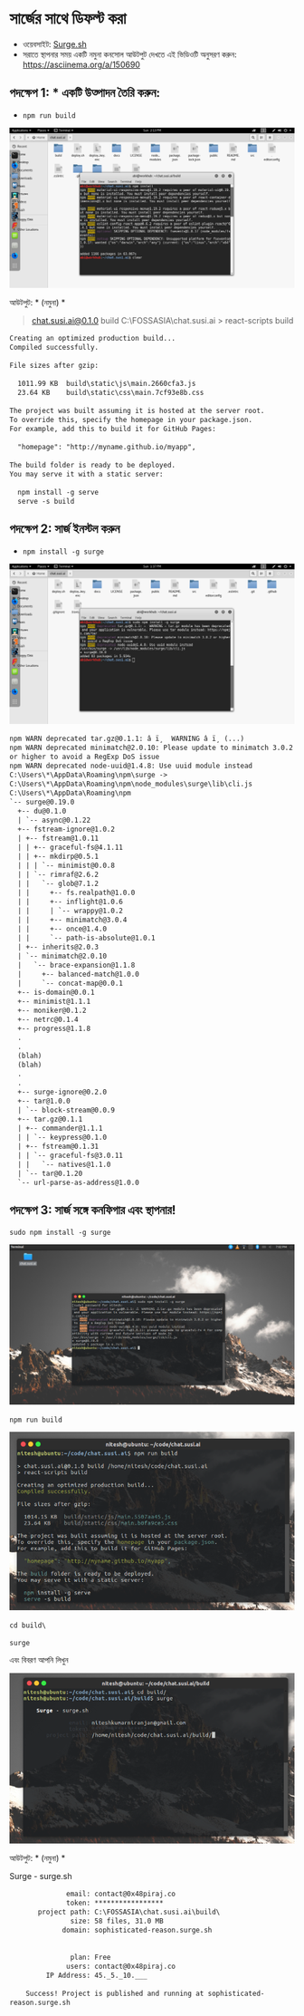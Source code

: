 # সার্জের সাথে ডিফল্ট করা

* ওয়েবসাইট: [Surge.sh](https://surge.sh/)
* সরাতে স্থাপনার সময় একটি নমুনা কনসোল আউটপুট দেখতে এই ভিডিওটি অনুসরণ করুন: https://asciinema.org/a/150690

## পদক্ষেপ 1: * **একটি উত্পাদন তৈরি করুন:**

* `npm run build`

![build](./img/npm_build.png)

আউটপুট: * (নমুনা) *

> chat.susi.ai@0.1.0 build C:\FOSSASIA\chat.susi.ai
    > react-scripts build
    
    Creating an optimized production build...
    Compiled successfully.
    
    File sizes after gzip:
    
      1011.99 KB  build\static\js\main.2660cfa3.js
      23.64 KB    build\static\css\main.7cf93e8b.css
    
    The project was built assuming it is hosted at the server root.
    To override this, specify the homepage in your package.json.
    For example, add this to build it for GitHub Pages:
    
      "homepage": "http://myname.github.io/myapp",
    
    The build folder is ready to be deployed.
    You may serve it with a static server:
    
      npm install -g serve
      serve -s build

## পদক্ষেপ 2: সার্জ ইনস্টল করুন

* `npm install -g surge`

![build](./img/npm_install_surge.png)


    npm WARN deprecated tar.gz@0.1.1: â ï¸  WARNING â ï¸ (...)
    npm WARN deprecated minimatch@2.0.10: Please update to minimatch 3.0.2 or higher to avoid a RegExp DoS issue
    npm WARN deprecated node-uuid@1.4.8: Use uuid module instead
    C:\Users\*\AppData\Roaming\npm\surge -> C:\Users\*\AppData\Roaming\npm\node_modules\surge\lib\cli.js
    C:\Users\*\AppData\Roaming\npm
    `-- surge@0.19.0
      +-- du@0.1.0
      | `-- async@0.1.22
      +-- fstream-ignore@1.0.2
      | +-- fstream@1.0.11
      | | +-- graceful-fs@4.1.11
      | | +-- mkdirp@0.5.1
      | | | `-- minimist@0.0.8
      | | `-- rimraf@2.6.2
      | |   `-- glob@7.1.2
      | |     +-- fs.realpath@1.0.0
      | |     +-- inflight@1.0.6
      | |     | `-- wrappy@1.0.2
      | |     +-- minimatch@3.0.4
      | |     +-- once@1.4.0
      | |     `-- path-is-absolute@1.0.1
      | +-- inherits@2.0.3
      | `-- minimatch@2.0.10
      |   `-- brace-expansion@1.1.8
      |     +-- balanced-match@1.0.0
      |     `-- concat-map@0.0.1
      +-- is-domain@0.0.1
      +-- minimist@1.1.1
      +-- moniker@0.1.2
      +-- netrc@0.1.4
      +-- progress@1.1.8
      .
      .
      (blah)
      (blah)
      .
      .
      +-- surge-ignore@0.2.0
      +-- tar@1.0.0
      | `-- block-stream@0.0.9
      +-- tar.gz@0.1.1
      | +-- commander@1.1.1
      | | `-- keypress@0.1.0
      | +-- fstream@0.1.31
      | | `-- graceful-fs@3.0.11
      | |   `-- natives@1.1.0
      | `-- tar@0.1.20
      `-- url-parse-as-address@1.0.0

## পদক্ষেপ 3: সার্জ সঙ্গে কনফিগার এবং স্থাপনার!

`sudo npm install -g surge`

![surge](./img/surge.png)

`npm run build`

![build](./img/build.png)

`cd build\`

`surge`

এবং বিবরণ আপনি লিখুন

![build](./img/sursh.png)

আউটপুট: * (নমুনা) *

 Surge - surge.sh
    
                  email: contact@0x48piraj.co
                  token: *****************
           project path: C:\FOSSASIA\chat.susi.ai\build\
                   size: 58 files, 31.0 MB
                 domain: sophisticated-reason.surge.sh
    
    
                   plan: Free
                  users: contact@0x48piraj.co
             IP Address: 45._5._10.___
    
        Success! Project is published and running at sophisticated-reason.surge.sh
